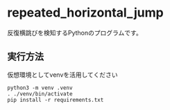 # repeated_horizontal_jump
反復横跳びを検知するPythonのプログラムです。

## 実行方法
仮想環境としてvenvを活用してください

```shell
python3 -m venv .venv
. ./venv/bin/activate
pip install -r requirements.txt
```
